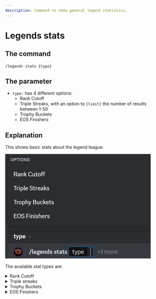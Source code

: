 ```yaml
---
description: Command to show general legend statistics.
---
```


# Legends stats

## The command

`/legends stats {type}`

## The parameter

* `type:` has 4 different options:&#x20;
  * Rank Cutoff
  * Triple Streaks, with an option to `{limit}` the number of results between 1-50
  * Trophy Buckets
  * EOS Finishers

## Explanation

This shows basic stats about the legend league:

![](<../../.gitbook/assets/image (69).png>)

The available stat types are:

<details>

<summary>Rank Cutoff</summary>

The number of trophies held by player #.

![](../../.gitbook/assets/image.png)

</details>

<details>

<summary>Triple streaks</summary>

Displays legendary players with the highest triple-star streak. Optionally, you can limit the results using the `{limit}` parameter (a number between 1-50).

![](<../../.gitbook/assets/image (3).png>)

</details>

<details>

<summary>Trophy Buckets</summary>

The current trophy buckets: how the players are divided within the legend league.&#x20;

![](<../../.gitbook/assets/image (72).png>)

</details>

<details>

<summary>EOS Finishers</summary>

Top player with the most trophies each season (data from May 2020 onwards).

![](<../../.gitbook/assets/image (73).png>)

</details>



